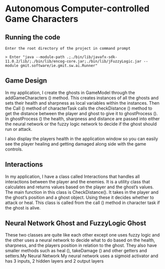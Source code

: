 # Autonomous Computer-controlled Game Characters

## Running the code
```
Enter the root directory of the project in command prompt
```
```
> Enter "java --module-path .;./bin/lib/javafx-sdk-11.0.2/lib/;./bin/lib/encog-core.jar;./bin/lib/jFuzzyLogic.jar --module gmit.software/ie.gmit.sw.ai.Runner"
```

## Game Design
In my application, I create the ghosts in GameModel through the 
addGameCharacters () method. This creates instances of all the ghosts and sets 
their health and sharpness as local variables within the instances. Then the 
Call () method of characterTask calls the checkDistance () method to get the 
distance between the player and ghost to give it to ghostProcess (). In 
ghostProcess () the health, sharpness and distance are passed into either the 
neural network or the fuzzy logic network to decide if the ghost should run or 
attack.

I also display the players health in the application window so you can easily see 
the player healing and getting damaged along side with the game controls.

## Interactions
In my application, I have a class called Interactions that handles all interactions 
between the player and the enemies. It is a utility class that calculates and 
returns values based on the player and the ghost’s values.
The main function in this class is CheckDistance(). It takes in the player and the 
ghost’s position and a ghost object. Using these it decides whether to attack or 
heal. This class is called from the call () method in character task if the ghost is
alive.

## Neural Network Ghost and FuzzyLogic Ghost
These two classes are quite like each other except one uses fuzzy logic and the 
other uses a neural network to decide what to do based on the health, 
sharpness, and the players position in relation to the ghost. They also have 
smaller methods such as heal (), takeDamage () and other getters and setters.My Neural Network
My neural network uses a sigmoid activator and has 3 inputs, 2 hidden layers 
and 2 output layers
